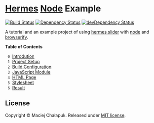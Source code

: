 [travis-image]: https://travis-ci.org/webfront-toolkit/hermes-node-example.svg?branch=master
[travis-url]: https://travis-ci.org/webfront-toolkit/hermes-node-example
[david-image]: https://david-dm.org/webfront-toolkit/hermes-node-example.svg
[david-url]: https://david-dm.org/webfront-toolkit/hermes-node-example
[david-image-dev]: https://david-dm.org/webfront-toolkit/hermes-node-example/dev-status.svg
[david-url-dev]: https://david-dm.org/webfront-toolkit/hermes-node-example?type=dev

# [Hermes][hermes] [Node][node] Example

[![Build Status][travis-image]][travis-url]
[![Dependency Status][david-image]][david-url]
[![devDependency Status][david-image-dev]][david-url-dev]

A tutorial and an example project of using [hermes slider][hermes]
with [node][node] and [browserify][browserify].

[hermes]: https://github.com/webfront-toolkit/hermes
[node]: https://nodejs.org/
[browserify]: https://github.com/substack/node-browserify

**Table of Contents**

&nbsp; `0`&nbsp; [Introdution][introduction]<br>
&nbsp; `1`&nbsp; [Project Setup][setup]<br>
&nbsp; `2`&nbsp; [Build Configuration][build-config]<br>
&nbsp; `3`&nbsp; [JavaScript Module][js-module]<br>
&nbsp; `4`&nbsp; [HTML Page][html-page]<br>
&nbsp; `5`&nbsp; [Stylesheet][stylesheet]<br>
&nbsp; `6`&nbsp; [Result][result]<br>

[introduction]: doc/0_introduction.markdown
[setup]: doc/1_setup.sh.md
[build-config]: doc/2_gulpfile.js.md
[js-module]: doc/3_script.js.md
[html-page]: doc/4_index.html.md
[stylesheet]: doc/5_style.scss.md
[result]: https://webfront-toolkit.github.io/hermes-node-example

## License

Copyright &copy; Maciej Chałapuk. Released under [MIT license](LICENSE).

